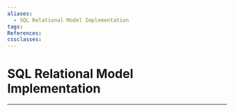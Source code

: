 ```yaml
---
aliases:
  - SQL Relational Model Implementation
tags:
References:
cssclasses:
---
```

# SQL Relational Model Implementation

***